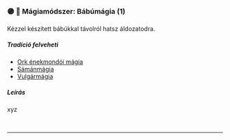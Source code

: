 ### 🟣 💫 Mágiamódszer: Bábúmágia (1)

Kézzel készített bábúkkal távolról hatsz áldozatodra.

##### Tradíció felveheti

- [Ork énekmondói mágia](../051_07_ork_enekmondoi_magia.md)
- [Sámánmágia](../051_06_samanmagia.md)
- [Vulgármágia](../051_02_vulgarmagia.md)

##### Leírás

xyz

<br />

---
